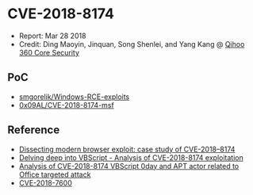 # CVE-2018-8174

- Report: Mar 28 2018
- Credit: Ding Maoyin, Jinquan, Song Shenlei, and Yang Kang @ [Qihoo 360 Core Security](https://www.360.cn/)

## PoC

- [smgorelik/Windows-RCE-exploits](https://github.com/smgorelik/Windows-RCE-exploits/tree/master/Web/VBScript)
- [0x09AL/CVE-2018-8174-msf](https://github.com/0x09AL/CVE-2018-8174-msf)

## Reference

- [Dissecting modern browser exploit: case study of CVE-2018–8174](https://medium.com/@florek/dissecting-modern-browser-exploit-case-study-of-cve-2018-8174-1a6046729890)
- [Delving deep into VBScript - Analysis of CVE-2018-8174 exploitation](https://securelist.com/delving-deep-into-vbscript-analysis-of-cve-2018-8174-exploitation/86333/)
- [Analysis of CVE-2018-8174 VBScript 0day and APT actor related to Office targeted attack](http://blogs.360.cn/blog/cve-2018-8174-en/)
- [CVE-2018-7600](http://cve.mitre.org/cgi-bin/cvename.cgi?name=CVE-2018-7600)
